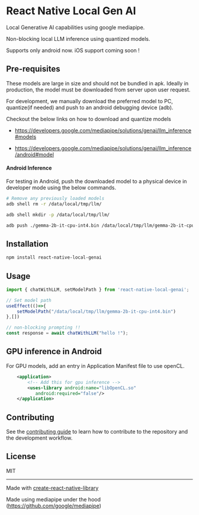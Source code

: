 # React Native Local Gen AI

Local Generative AI capabilities using google mediapipe.

Non-blocking local LLM inference using quantized models.

Supports only android now. iOS support coming soon !

## Pre-requisites

These models are large in size and should not be bundled in apk. 
Ideally in production, the model must be downloaded from server upon user request.

For development, we manually download the preferred model to PC, quantize(if needed) and push to an android debugging device (adb).

Checkout the below links on how to download and quantize models
 - https://developers.google.com/mediapipe/solutions/genai/llm_inference#models

 - https://developers.google.com/mediapipe/solutions/genai/llm_inference/android#model


#### Android Inference

For testing in Android, push the downloaded model to a physical device in developer mode using the below commands.

```sh
# Remove any previously loaded models
adb shell rm -r /data/local/tmp/llm/

adb shell mkdir -p /data/local/tmp/llm/

adb push ./gemma-2b-it-cpu-int4.bin /data/local/tmp/llm/gemma-2b-it-cpu-int4.bin
```

## Installation

```sh
npm install react-native-local-genai
```

## Usage

```js
import { chatWithLLM, setModelPath } from 'react-native-local-genai';

// Set model path
useEffect(()=>{
    setModelPath("/data/local/tmp/llm/gemma-2b-it-cpu-int4.bin")
},[])

// non-blocking prompting !!
const response = await chatWithLLM("hello !");
```

## GPU inference in Android

For GPU models, add an entry in Application Manifest file to use openCL. 

```xml
    <application>
        <!-- Add this for gpu inference -->
        <uses-library android:name="libOpenCL.so"
           android:required="false"/>
    </application>
```


## Contributing

See the [contributing guide](CONTRIBUTING.md) to learn how to contribute to the repository and the development workflow.

## License

MIT

---

Made with [create-react-native-library](https://github.com/callstack/react-native-builder-bob)

Made using mediapipe under the hood (https://github.com/google/mediapipe)